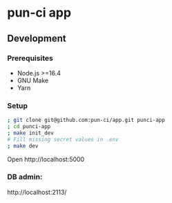 # pun-ci app

## Development

### Prerequisites

* Node.js >=16.4
* GNU Make
* Yarn

### Setup

```sh
; git clone git@github.com:pun-ci/app.git punci-app
; cd punci-app
; make init_dev
# Fill missing secret values in .env
; make dev
```

Open http://localhost:5000

### DB admin:

http://localhost:2113/
